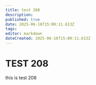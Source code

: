 ```yaml
---
title: test 208
description: 
published: true
date: 2025-06-16T15:00:11.613Z
tags: 
editor: markdown
dateCreated: 2025-06-16T15:00:11.613Z
---
```


# TEST 208
this is test 208
